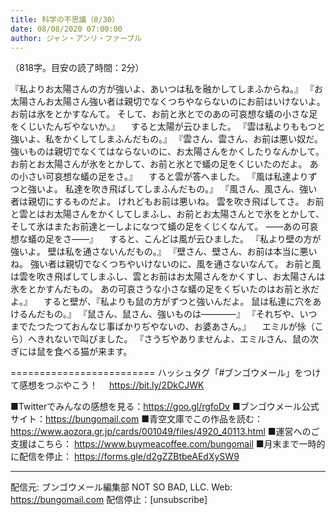 ```yaml
---
title: 科学の不思議（8/30）
date: 08/08/2020 07:00:00
author: ジャン・アンリ・ファーブル
---
```


（818字。目安の読了時間：2分）

『私よりお太陽さんの方が強いよ、あいつは私を融かしてしまふからね。』
『お太陽さんお太陽さん強い者は親切でなくつちやならないのにお前はいけないよ。
お前は氷をとかすなんて。
そして、お前と氷とでのあの可哀想な蟻の小さな足をくじいたんぢやないか。』
　すると太陽が云ひました。
『雲は私よりももつと強いよ、私をかくしてしまふんだもの。』
『雲さん、雲さん、お前は悪い奴だ。
強いものは親切でなくてはならないのに、お太陽さんをかくしたりなんかして。
お前とお太陽さんが氷をとかして、お前と氷とで蟻の足をくじいたのだよ。
あの小さい可哀想な蟻の足をさ。』
　すると雲が答へました。
『風は私達よりずつと強いよ。
私達を吹き飛ばしてしまふんだもの。』
『風さん、風さん、強い者は親切にするものだよ。
けれどもお前は悪いね。
雲を吹き飛ばしてさ。
お前と雲とはお太陽さんをかくしてしまふし、お前とお太陽さんとで氷をとかして、そして氷はまたお前達と一しよになつて蟻の足をくじくなんて。
――あの可哀想な蟻の足をさ――』
　すると、こんどは風が云ひました。
『私より壁の方が強いよ。
壁は私を通さないんだもの。』
『壁さん、壁さん、お前は本当に悪いね。
強い者は親切でなくつちやいけないのに、風を通さないなんて。
お前と風は雲を吹き飛ばしてしまふし、雲とお前はお太陽さんをかくすし、お太陽さんは氷をとかすんだもの。
あの可哀さうな小さな蟻の足をくぢいたのはお前と氷だよ。』
　すると壁が、『私よりも鼠の方がずつと強いんだよ。
鼠は私達に穴をあけるんだもの。』
『鼠さん、鼠さん、強いものは――――』
『それぢや、いつまでたつたつておんなじ事ばかりぢやないの、お婆あさん。』
　エミルが怺（こら）へきれないで叫びました。
『さうぢやありませんよ、エミルさん、鼠の次ぎには鼠を食べる猫が来ます。

=========================
ハッシュタグ「#ブンゴウメール」をつけて感想をつぶやこう！　
https://bit.ly/2DkCJWK

■Twitterでみんなの感想を見る：https://goo.gl/rgfoDv
■ブンゴウメール公式サイト：https://bungomail.com
■青空文庫でこの作品を読む：https://www.aozora.gr.jp/cards/001049/files/4920_40113.html
■運営へのご支援はこちら： https://www.buymeacoffee.com/bungomail
■月末まで一時的に配信を停止： https://forms.gle/d2gZZBtbeAEdXySW9

-------
配信元: ブンゴウメール編集部
NOT SO BAD, LLC.
Web: https://bungomail.com
配信停止：[unsubscribe]

